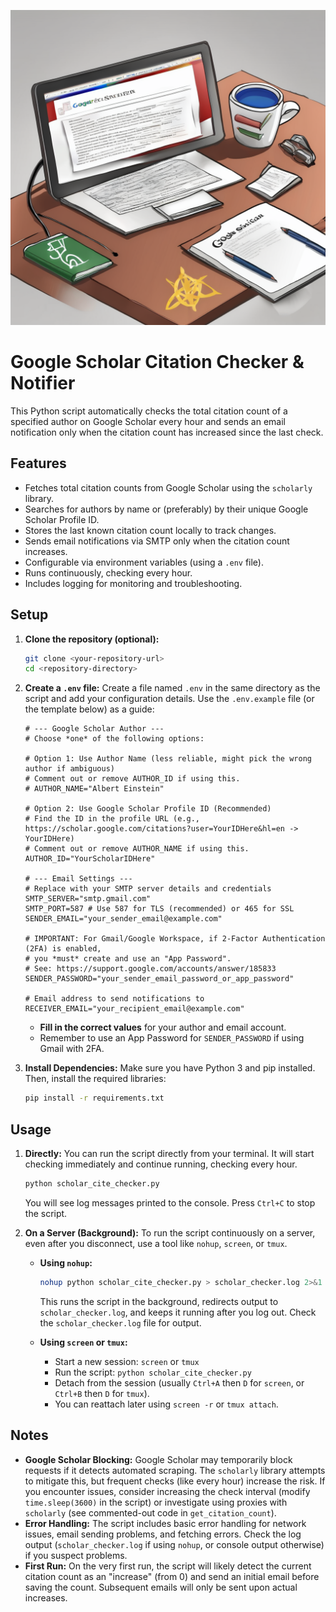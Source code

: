 
![Project Logo](./logo.png)
# Google Scholar Citation Checker & Notifier

This Python script automatically checks the total citation count of a specified author on Google Scholar every hour and sends an email notification only when the citation count has increased since the last check.

## Features

*   Fetches total citation counts from Google Scholar using the `scholarly` library.
*   Searches for authors by name or (preferably) by their unique Google Scholar Profile ID.
*   Stores the last known citation count locally to track changes.
*   Sends email notifications via SMTP only when the citation count increases.
*   Configurable via environment variables (using a `.env` file).
*   Runs continuously, checking every hour.
*   Includes logging for monitoring and troubleshooting.

## Setup

1.  **Clone the repository (optional):**
    ```bash
    git clone <your-repository-url>
    cd <repository-directory>
    ```

2.  **Create a `.env` file:**
    Create a file named `.env` in the same directory as the script and add your configuration details. Use the `.env.example` file (or the template below) as a guide:

    ```dotenv
    # --- Google Scholar Author ---
    # Choose *one* of the following options:

    # Option 1: Use Author Name (less reliable, might pick the wrong author if ambiguous)
    # Comment out or remove AUTHOR_ID if using this.
    # AUTHOR_NAME="Albert Einstein" 

    # Option 2: Use Google Scholar Profile ID (Recommended)
    # Find the ID in the profile URL (e.g., https://scholar.google.com/citations?user=YourIDHere&hl=en -> YourIDHere)
    # Comment out or remove AUTHOR_NAME if using this.
    AUTHOR_ID="YourScholarIDHere" 

    # --- Email Settings ---
    # Replace with your SMTP server details and credentials
    SMTP_SERVER="smtp.gmail.com" 
    SMTP_PORT=587 # Use 587 for TLS (recommended) or 465 for SSL
    SENDER_EMAIL="your_sender_email@example.com"

    # IMPORTANT: For Gmail/Google Workspace, if 2-Factor Authentication (2FA) is enabled, 
    # you *must* create and use an "App Password". 
    # See: https://support.google.com/accounts/answer/185833
    SENDER_PASSWORD="your_sender_email_password_or_app_password" 

    # Email address to send notifications to
    RECEIVER_EMAIL="your_recipient_email@example.com" 
    ```
    *   **Fill in the correct values** for your author and email account.
    *   Remember to use an App Password for `SENDER_PASSWORD` if using Gmail with 2FA.

3.  **Install Dependencies:**
    Make sure you have Python 3 and pip installed. Then, install the required libraries:
    ```bash
    pip install -r requirements.txt
    ```

## Usage

1.  **Directly:**
    You can run the script directly from your terminal. It will start checking immediately and continue running, checking every hour.
    ```bash
    python scholar_cite_checker.py
    ```
    You will see log messages printed to the console. Press `Ctrl+C` to stop the script.

2.  **On a Server (Background):**
    To run the script continuously on a server, even after you disconnect, use a tool like `nohup`, `screen`, or `tmux`.

    *   **Using `nohup`:**
        ```bash
        nohup python scholar_cite_checker.py > scholar_checker.log 2>&1 &
        ```
        This runs the script in the background, redirects output to `scholar_checker.log`, and keeps it running after you log out. Check the `scholar_checker.log` file for output.

    *   **Using `screen` or `tmux`:**
        -   Start a new session: `screen` or `tmux`
        -   Run the script: `python scholar_cite_checker.py`
        -   Detach from the session (usually `Ctrl+A` then `D` for `screen`, or `Ctrl+B` then `D` for `tmux`).
        -   You can reattach later using `screen -r` or `tmux attach`.

## Notes

*   **Google Scholar Blocking:** Google Scholar may temporarily block requests if it detects automated scraping. The `scholarly` library attempts to mitigate this, but frequent checks (like every hour) increase the risk. If you encounter issues, consider increasing the check interval (modify `time.sleep(3600)` in the script) or investigate using proxies with `scholarly` (see commented-out code in `get_citation_count`).
*   **Error Handling:** The script includes basic error handling for network issues, email sending problems, and fetching errors. Check the log output (`scholar_checker.log` if using `nohup`, or console output otherwise) if you suspect problems.
*   **First Run:** On the very first run, the script will likely detect the current citation count as an "increase" (from 0) and send an initial email before saving the count. Subsequent emails will only be sent upon actual increases. 